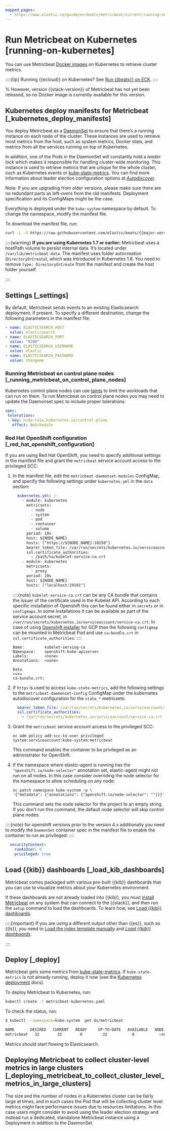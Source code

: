 ```yaml
---
mapped_pages:
  - https://www.elastic.co/guide/en/beats/metricbeat/current/running-on-kubernetes.html
---
```


# Run Metricbeat on Kubernetes [running-on-kubernetes]

You can use Metricbeat [Docker images](/reference/metricbeat/running-on-docker.md) on Kubernetes to retrieve cluster metrics.

::::{tip}
Running {{ecloud}} on Kubernetes? See [Run {{beats}} on ECK](docs-content://deploy-manage/deploy/cloud-on-k8s/beats.md).
::::


% However, version {{stack-version}} of Metricbeat has not yet been released, so no Docker image is currently available for this version.


## Kubernetes deploy manifests for Metricbeat [_kubernetes_deploy_manifests]

You deploy Metricbeat as a [DaemonSet](https://kubernetes.io/docs/concepts/workloads/controllers/daemonset/) to ensure that there’s a running instance on each node of the cluster. These instances are used to retrieve most metrics from the host, such as system metrics, Docker stats, and metrics from all the services running on top of Kubernetes.

In addition, one of the Pods in the DaemonSet will constantly hold a *leader lock* which makes it responsible for handling cluster-wide monitoring. This instance is used to retrieve metrics that are unique for the whole cluster, such as Kubernetes events or [kube-state-metrics](https://github.com/kubernetes/kube-state-metrics). You can find more information about leader election configuration options at [*Autodiscover*](/reference/metricbeat/configuration-autodiscover.md).

Note: If you are upgrading from older versions, please make sure there are no redundant parts as left-overs from the old manifests. Deployment specification and its ConfigMaps might be the case.

Everything is deployed under the `kube-system` namespace by default. To change the namespace, modify the manifest file.

To download the manifest file, run:

```sh subs=true
curl -L -O https://raw.githubusercontent.com/elastic/beats/{{major-version}}/deploy/kubernetes/metricbeat-kubernetes.yaml
```

::::{warning}
**If you are using Kubernetes 1.7 or earlier:** Metricbeat uses a hostPath volume to persist internal data. It’s located under `/var/lib/metricbeat-data`. The manifest uses folder autocreation (`DirectoryOrCreate`), which was introduced in Kubernetes 1.8. You need to remove `type: DirectoryOrCreate` from the manifest and create the host folder yourself.

::::



## Settings [_settings]

By default, Metricbeat sends events to an existing Elasticsearch deployment, if present. To specify a different destination, change the following parameters in the manifest file:

```yaml
- name: ELASTICSEARCH_HOST
  value: elasticsearch
- name: ELASTICSEARCH_PORT
  value: "9200"
- name: ELASTICSEARCH_USERNAME
  value: elastic
- name: ELASTICSEARCH_PASSWORD
  value: changeme
```


### Running Metricbeat on control plane nodes [_running_metricbeat_on_control_plane_nodes]

Kubernetes control plane nodes can use [taints](https://kubernetes.io/docs/concepts/configuration/taint-and-toleration/) to limit the workloads that can run on them. To run Metricbeat on control plane nodes you may need to update the Daemonset spec to include proper tolerations:

```yaml
spec:
 tolerations:
 - key: node-role.kubernetes.io/control-plane
   effect: NoSchedule
```


### Red Hat OpenShift configuration [_red_hat_openshift_configuration]

If you are using Red Hat OpenShift, you need to specify additional settings in the manifest file and grant the `metricbeat` service account access to the privileged SCC:

1. In the manifest file, edit the `metricbeat-daemonset-modules` ConfigMap, and specify the following settings under `kubernetes.yml` in the `data` section:

    ```yaml
      kubernetes.yml: |-
        - module: kubernetes
          metricsets:
            - node
            - system
            - pod
            - container
            - volume
          period: 10s
          host: ${NODE_NAME}
          hosts: ["https://${NODE_NAME}:10250"]
          bearer_token_file: /var/run/secrets/kubernetes.io/serviceaccount/token
          ssl.certificate_authorities:
            - /path/to/kubelet-service-ca.crt
        - module: kubernetes
          metricsets:
            - proxy
          period: 10s
          host: ${NODE_NAME}
          hosts: ["localhost:29101"]
    ```

    ::::{note}
    `kubelet-service-ca.crt` can be any CA bundle that contains the issuer of the certificate used in the Kubelet API. According to each specific installation of Openshift this can be found either in `secrets` or in `configmaps`. In some installations it can be available as part of the service account secret, in `/var/run/secrets/kubernetes.io/serviceaccount/service-ca.crt`. In case of using [Openshift installer](https://github.com/openshift/installer/blob/master/docs/user/gcp/install.md) for GCP then the following `configmap` can be mounted in Metricbeat Pod and use `ca-bundle.crt` in `ssl.certificate_authorities`:
    ::::


    ```shell
    Name:         kubelet-serving-ca
    Namespace:    openshift-kube-apiserver
    Labels:       <none>
    Annotations:  <none>

    Data
    ====
    ca-bundle.crt:
    ```

2. If `https` is used to access `kube-state-metrics`, add the following settings to the `metricbeat-daemonset-config` ConfigMap under the kubernetes autodiscover configuration for the `state_*` metricsets:

    ```yaml
      bearer_token_file: /var/run/secrets/kubernetes.io/serviceaccount/token
      ssl.certificate_authorities:
        - /var/run/secrets/kubernetes.io/serviceaccount/service-ca.crt
    ```

3. Grant the `metricbeat` service account access to the privileged SCC:

    ```shell
    oc adm policy add-scc-to-user privileged system:serviceaccount:kube-system:metricbeat
    ```

    This command enables the container to be privileged as an administrator for OpenShift.

4. If the namespace where elastic-agent is running has the `"openshift.io/node-selector"` annotation set, elastic-agent might not run on all nodes. In this case consider overriding the node selector for the namespace to allow scheduling on any node:

    ```shell
    oc patch namespace kube-system -p \
    '{"metadata": {"annotations": {"openshift.io/node-selector": ""}}}'
    ```

    This command sets the node selector for the project to an empty string. If you don’t run this command, the default node selector will skip control plane nodes.


::::{note}
for openshift versions prior to the version 4.x additionally you need to modify the `DaemonSet` container spec in the manifest file to enable the container to run as privileged:
::::


```yaml
  securityContext:
    runAsUser: 0
    privileged: true
```


## Load {{kib}} dashboards [_load_kib_dashboards]

Metricbeat comes packaged with various pre-built {{kib}} dashboards that you can use to visualize metrics about your Kubernetes environment.

If these dashboards are not already loaded into {{kib}}, you must [install Metricbeat](/reference/metricbeat/metricbeat-installation-configuration.md) on any system that can connect to the {{stack}}, and then run the `setup` command to load the dashboards. To learn how, see [Load {{kib}} dashboards](/reference/metricbeat/load-kibana-dashboards.md).

::::{important}
If you are using a different output other than {{es}}, such as {{ls}}, you need to [Load the index template manually](/reference/metricbeat/metricbeat-template.md#load-template-manually) and [*Load {{kib}} dashboards*](/reference/metricbeat/load-kibana-dashboards.md).

::::



## Deploy [_deploy]

Metricbeat gets some metrics from [kube-state-metrics](https://github.com/kubernetes/kube-state-metrics#usage). If `kube-state-metrics` is not already running, deploy it now (see the [Kubernetes deployment](https://github.com/kubernetes/kube-state-metrics#kubernetes-deployment) docs).

To deploy Metricbeat to Kubernetes, run:

```sh
kubectl create -f metricbeat-kubernetes.yaml
```

To check the status, run:

```sh
$ kubectl --namespace=kube-system  get ds/metricbeat

NAME       DESIRED   CURRENT   READY     UP-TO-DATE   AVAILABLE   NODE-SELECTOR   AGE
metricbeat   32        32        0         32           0           <none>          1m
```

Metrics should start flowing to Elasticsearch.


## Deploying Metricbeat to collect cluster-level metrics in large clusters [_deploying_metricbeat_to_collect_cluster_level_metrics_in_large_clusters]

The size and the number of nodes in a Kubernetes cluster can be fairly large at times, and in such cases the Pod that will be collecting cluster level metrics might face performance issues due to resources limitations. In this case users might consider to avoid using the leader election strategy and instead run a dedicated, standalone Metricbeat instance using a Deployment in addition to the DaemonSet.

